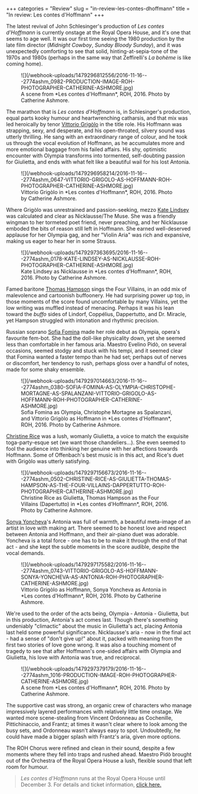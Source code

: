 +++
categories = "Review"
slug = "in-review-les-contes-dhoffmann"
title = "In review: Les contes d&#039;Hoffmann"
+++

The latest revival of John Schlesinger's production of *Les contes d'Hoffmann* is currently onstage at the Royal Opera House, and it's one that seems to age well. It was our first time seeing the 1980 production by the late film director (*Midnight Cowboy*, *Sunday Bloody Sunday*), and it was unexpectedly comforting to see that solid, hinting-at-sepia-tone of the 1970s and 1980s (perhaps in the same way that Zeffirelli's *La bohème* is like coming home).

<figure data-type="image">
![](/webhook-uploads/1479296812556/2016-11-16---2774ashm_0982-PRODUCTION-IMAGE-ROH-PHOTOGRAPHER-CATHERINE-ASHMORE.jpg)
<figcaption>A scene from *Les contes d'Hoffmann*, ROH, 2016. Photo by Catherine Ashmore.</figcaption>
</figure>

The marathon that is *Les contes d'Hoffmann* is, in Schlesinger's production, equal parts kooky humour and heartwrenching catharsis, and that mix was led heroically by tenor [Vittorio Grigòlo](/scene/people/vittorio-grigolo/) in the title role. His Hoffmann was strapping, sexy, and desperate, and his open-throated, silvery sound was utterly thrilling. He sang with an extraordinary range of colour, and he took us through the vocal evolution of Hoffmann, as he accumulates more and more emotional baggage from his failed affairs. His shy, optimistic encounter with Olympia transforms into tormented, self-doubting passion for Giulietta, and ends with what felt like a beautiful wail for his lost Antonia.

<figure data-type="image">![](/webhook-uploads/1479296958214/2016-11-16---2774ashm_0647-VITTORIO-GRIGOLO-AS-HOFFMANN-ROH-PHOTOGRAPHER-CATHERINE-ASHMORE.jpg)
<figcaption>Vittorio Grigòlo in *Les contes d'Hoffmann*, ROH, 2016. Photo by Catherine Ashmore.</figcaption>
</figure>

Where Grigòlo was unrestrained and passion-seeking, mezzo [Kate Lindsey](/talking-with-singers-kate-lindsey/) was calculated and clear as Nicklausse/The Muse. She was a friendly wingman to her tormeted poet friend, never preaching, and her Nicklausse emboded the bits of reason still left in Hoffmann. She earned well-deserved applause for her Olympia gag, and her "Violin Aria" was rich and expansive, making us eager to hear her in some Strauss. 

<figure data-type="image">![](/webhook-uploads/1479297363695/2016-11-16---2774ashm_0178-KATE-LINDSEY-AS-NICKLAUSSE-ROH-PHOTOGRAPHER-CATHERINE-ASHMORE.jpg)
<figcaption>Kate Lindsey as Nicklausse in *Les contes d'Hoffmann*, ROH, 2016. Photo by Catherine Ashmore.</figcaption>
</figure>

Famed baritone [Thomas Hampson](/scene/people/thomas-hampson/) sings the Four Villains, in an odd mix of malevolence and cartoonish buffoonery. He had surprising power up top, in those moments of the score found uncomfortable by many Villains, yet the low writing was muffled instead of menacing. Perhaps it was his lean toward the *buffo* sides of Lindorf, Coppélius, Dappertutto, and Dr. Miracle, yet Hampson struggled with intonation and rhythmic precision.

Russian soprano [Sofia Fomina](/scene/people/sofia-fomina/) made her role debut as Olympia, opera's favourite fem-bot. She had the doll-like physicality down, yet she seemed less than comfortable in her famous aria. Maestro Evelino Pidò, on several occasions, seemed stodgy and stuck with his tempi, and it seemed clear that Fomina wanted a faster tempo than he had set; perhaps out of nerves or discomfort, her tendency to rush, perhaps gloss over a handful of notes, made for some shaky ensemble.

<figure data-type="image">
![](/webhook-uploads/1479297014663/2016-11-16---2774ashm_0380-SOFIA-FOMINA-AS-OLYMPIA-CHRISTOPHE-MORTAGNE-AS-SPALANZANI-VITTORIO-GRIGOLO-AS-HOFFMANN-ROH-PHOTOGRAPHER-CATHERINE-ASHMORE.jpg)
<figcaption>Sofia Fomina as Olympia, Christophe Mortagne as Spalanzani, and Vittorio Grigòlo as Hoffmann in *Les contes d'Hoffmann*, ROH, 2016. Photo by Catherine Ashmore.</figcaption>
</figure>

[Christine Rice](/scene/people/christine-rice/) was a lush, womanly Giulietta, a voice to match the exquisite toga-party-esque set (we want those chandeliers...). She even seemed to fool the audience into thinking her genuine with her affections towards Hoffmann. Some of Offenbach's best music is in this act, and Rice's duet with Grigòlo was utterly satisfying.

<figure data-type="image">
![](/webhook-uploads/1479297156673/2016-11-16---2774ashm_0502-CHRISTINE-RICE-AS-GIULIETTA-THOMAS-HAMPSON-AS-THE-FOUR-VILLAINS-DAPPERTUTTO-ROH-PHOTOGRAPHER-CATHERINE-ASHMORE.jpg)
<figcaption>Christine Rice as Giulietta, Thomas Hampson as the Four Villains (Dapertutto) in *Les contes d'Hoffmann*, ROH, 2016. Photo by Catherine Ashmore.</figcaption>
</figure>

[Sonya Yoncheva](/scene/people/sonya-yoncheva/)'s Antonia was full of warmth, a beautiful meta-image of an artist in love with making art. There seemed to be honest love and respect between Antonia and Hoffmann, and their air-piano duet was adorable. Yoncheva is a total force - one has to be to make it through the end of that act - and she kept the subtle moments in the score audible, despite the vocal demands.

<figure data-type="image">
![](/webhook-uploads/1479297175582/2016-11-16---2774ashm_0743-VITTORIO-GRIGOLO-AS-HOFFMANN-SONYA-YONCHEVA-AS-ANTONIA-ROH-PHOTOGRAPHER-CATHERINE-ASHMORE.jpg)
<figcaption>Vittorio Grigòlo as Hoffmann, Sonya Yoncheva as Antonia in *Les contes d'Hoffmann*, ROH, 2016. Photo by Catherine Ashmore.</figcaption>
</figure>

We're used to the order of the acts being, Olympia - Antonia - Giulietta, but in this production, Antonia's act comes last. Though there's something undeniably "climactic" about the music in Giulietta's act, placing Antonia last held some powerful significance. Nicklausse's aria - now in the final act - had a sense of "don't give up!" about it, packed with meaning from the first two stories of love gone wrong. It was also a touching moment of tragedy to see that after Hoffmann's one-sided affairs with Olympia and Giulietta, his love with Antonia was true, and reciprocal.

<figure data-type="image">
![](/webhook-uploads/1479297379179/2016-11-16---2774ashm_1016-PRODUCTION-IMAGE-ROH-PHOTOGRAPHER-CATHERINE-ASHMORE.jpg)
<figcaption>A scene from *Les contes d'Hoffmann*, ROH, 2016. Photo by Catherine Ashmore.</figcaption>
</figure>

The supportive cast was strong, an organic crew of characters who manage impressively layered performances with relatively little time onstage. We wanted more scene-stealing from Vincent Ordonneau as Cochenille, Pittichinaccio, and Frantz; at times it wasn't clear where to look among the busy sets, and Ordonneau wasn't always easy to spot. Undoubtedly, he could have made a bigger splash with Frantz's aria, given more options.

The ROH Chorus were refined and clean in their sound, despite a few moments where they fell into traps and rushed ahead. Maestro Pidò brought out of the Orchestra of the Royal Opera House a lush, flexible sound that left room for humour.

>*Les contes d'Hoffmann* runs at the Royal Opera House until December 3. For details and ticket information, [click here.](http://www.roh.org.uk/productions/les-contes-dhoffmann-by-john-schlesinger)

